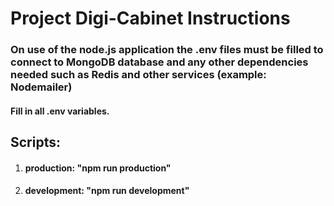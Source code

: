 # Project Digi-Cabinet Instructions

### On use of the node.js application the .env files must be filled to connect to MongoDB database and any other dependencies needed such as Redis and other services (example: Nodemailer)

#### Fill in all .env variables.

## Scripts:

1. #### production: "npm run production"
2. #### development: "npm run development"
